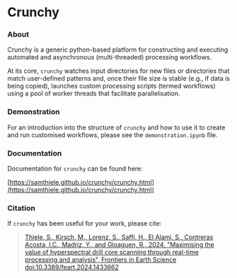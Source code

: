 # Crunchy

### About

Crunchy is a generic python-based platform for constructing and executing automated and asynchronous (multi-threaded) processing workflows. 

At its core, `crunchy` watches input directories for new files or directories that match user-defined patterns and, once their file size is stable (e.g., if data is being copied),
launches custom processing scripts (termed workflows) using a pool of worker threads that facilitate parallelisation. 


### Demonstration

For an introduction into the structure of `crunchy` and how to use it to create and run customised workflows, please see the `demonstration.ipynb` file. 

### Documentation

Documentation for `crunchy` can be found here:

[https://samthiele.github.io/crunchy/crunchy.html](https://samthiele.github.io/crunchy/crunchy.html)

### Citation

If `crunchy` has been useful for your work, please cite:

> [Thiele, S., Kirsch, M., Lorenz, S., Saffi, H., El Alami, S., Contreras Acosta, I.C., Madriz, Y., and Gloaguen, R., 2024. 
> "Maximising the value of hyperspectral drill core scanning through real-time processing and analysis", Frontiers in Earth Science doi:10.3389/feart.2024.1433662](http://dx.doi.org/10.3389/feart.2024.1433662)
